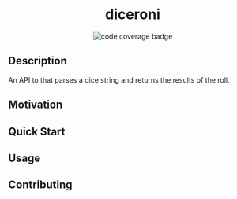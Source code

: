 <div align="center">

# diceroni
![code coverage badge](https://github.com/daneofmanythings/diceroni/actions/workflows/tests.yml/badge.svg)

</div>

## Description
An API to that parses a dice string and returns the results of the roll.

## Motivation

## Quick Start

## Usage

## Contributing

